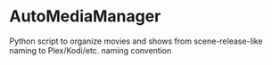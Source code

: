 # AutoMediaManager
Python script to organize movies and shows from scene-release-like naming to Plex/Kodi/etc. naming convention 
